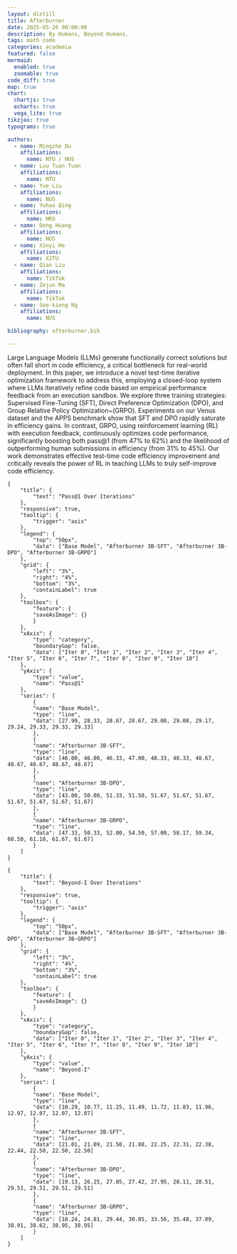 ```yaml
---
layout: distill
title: Afterburner
date: 2025-05-26 00:00:00
description: By Humans, Beyond Humans.
tags: math code
categories: academia
featured: false
mermaid:
  enabled: true
  zoomable: true
code_diff: true
map: true
chart:
  chartjs: true
  echarts: true
  vega_lite: true
tikzjax: true
typograms: true

authors:
  - name: Mingzhe Du
    affiliations:
      name: NTU / NUS
  - name: Luu Tuan Tuan
    affiliations:
      name: NTU
  - name: Yue Liu
    affiliations:
      name: NUS
  - name: Yuhao Qing
    affiliations:
      name: HKU
  - name: Dong Huang
    affiliations:
      name: NUS
  - name: Xinyi He
    affiliations:
      name: XJTU
  - name: Qian Liu
    affiliations:
      name: TikTok
  - name: Zejun Ma
    affiliations:
      name: TikTok
  - name: See-kiong Ng
    affiliations:
      name: NUS

bibliography: afterburner.bib

---
```


Large Language Models (LLMs) generate functionally correct solutions but often fall short in code efficiency, a critical bottleneck for real-world deployment. In this paper, we introduce a novel test-time iterative optimization framework to address this, employing a closed-loop system where LLMs iteratively refine code based on empirical performance feedback from an execution sandbox. We explore three training strategies: Supervised Fine-Tuning (SFT), Direct Preference Optimization (DPO), and Group Relative Policy Optimization~(GRPO). Experiments on our Venus dataset and the APPS benchmark show that SFT and DPO rapidly saturate in efficiency gains. In contrast, GRPO, using reinforcement learning (RL) with execution feedback, continuously optimizes code performance, significantly boosting both pass@1 (from 47% to 62%) and the likelihood of outperforming human submissions in efficiency (from 31% to 45%). Our work demonstrates effective test-time code efficiency improvement and critically reveals the power of RL in teaching LLMs to truly self-improve code efficiency.

```echarts
{
    "title": {
        "text": "Pass@1 Over Iterations"
    },
    "responsive": true,
    "tooltip": {
        "trigger": "axis"
    },
    "legend": {
        "top": "50px",
        "data": ["Base Model", "Afterburner 3B-SFT", "Afterburner 3B-DPO", "Afterburner 3B-GRPO"]
    },
    "grid": {
        "left": "3%",
        "right": "4%",
        "bottom": "3%",
        "containLabel": true
    },
    "toolbox": {
        "feature": {
        "saveAsImage": {}
        }
    },
    "xAxis": {
        "type": "category",
        "boundaryGap": false,
        "data": ["Iter 0", "Iter 1", "Iter 2", "Iter 3", "Iter 4", "Iter 5", "Iter 6", "Iter 7", "Iter 8", "Iter 9", "Iter 10"]
    },
    "yAxis": {
        "type": "value",
        "name": "Pass@1"
    },
    "series": [
        {
        "name": "Base Model",
        "type": "line",
        "data": [27.99, 28.33, 28.67, 28.67, 29.00, 29.08, 29.17, 29.24, 29.33, 29.33, 29.33]
        },
        {
        "name": "Afterburner 3B-SFT",
        "type": "line",
        "data": [46.00, 46.00, 46.33, 47.00, 48.33, 48.33, 48.67, 48.67, 48.67, 48.67, 48.67]
        },
        {
        "name": "Afterburner 3B-DPO",
        "type": "line",
        "data": [43.00, 50.00, 51.33, 51.50, 51.67, 51.67, 51.67, 51.67, 51.67, 51.67, 51.67]
        },
        {
        "name": "Afterburner 3B-GRPO",
        "type": "line",
        "data": [47.33, 50.33, 52.00, 54.50, 57.00, 58.17, 59.34, 60.50, 61.18, 61.67, 61.67]
        }
    ]
}
```

```echarts
{
    "title": {
        "text": "Beyond-I Over Iterations"
    },
    "responsive": true,
    "tooltip": {
        "trigger": "axis"
    },
    "legend": {
        "top": "50px",
        "data": ["Base Model", "Afterburner 3B-SFT", "Afterburner 3B-DPO", "Afterburner 3B-GRPO"]
    },
    "grid": {
        "left": "3%",
        "right": "4%",
        "bottom": "3%",
        "containLabel": true
    },
    "toolbox": {
        "feature": {
        "saveAsImage": {}
        }
    },
    "xAxis": {
        "type": "category",
        "boundaryGap": false,
        "data": ["Iter 0", "Iter 1", "Iter 2", "Iter 3", "Iter 4", "Iter 5", "Iter 6", "Iter 7", "Iter 8", "Iter 9", "Iter 10"]
    },
    "yAxis": {
        "type": "value",
        "name": "Beyond-I"
    },
    "series": [
        {
        "name": "Base Model",
        "type": "line",
        "data": [10.29, 10.77, 11.25, 11.49, 11.72, 11.83, 11.96, 12.07, 12.07, 12.07, 12.07]
        },
        {
        "name": "Afterburner 3B-SFT",
        "type": "line",
        "data": [21.01, 21.09, 21.50, 21.88, 22.25, 22.31, 22.38, 22.44, 22.50, 22.50, 22.50]
        },
        {
        "name": "Afterburner 3B-DPO",
        "type": "line",
        "data": [19.13, 26.25, 27.05, 27.42, 27.95, 28.11, 28.51, 29.51, 29.51, 29.51, 29.51]
        },
        {
        "name": "Afterburner 3B-GRPO",
        "type": "line",
        "data": [18.24, 24.81, 29.44, 30.85, 33.56, 35.48, 37.09, 38.01, 38.62, 38.95, 38.95]
        }
    ]
}
```

